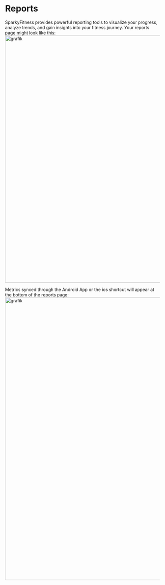 # Reports

SparkyFitness provides powerful reporting tools to visualize your progress, analyze trends, and gain insights into your fitness journey.
Your reports page might look like this:
<img width="1708" height="802" alt="grafik" src="https://github.com/user-attachments/assets/eef59393-e902-44e8-a351-20c8d6d6e4b2" />

Metrics synced through the Android App or the ios shortcut will appear at the bottom of the reports page:
<img width="1759" height="917" alt="grafik" src="https://github.com/user-attachments/assets/8ced4c05-0983-434d-86fe-a8e4947f6ac3" />

